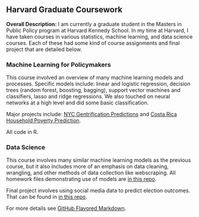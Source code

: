 ## Harvard Graduate Coursework

**Overall Description:** I am currently a graduate student in the Masters in Public Policy program at Harvard Kennedy School. In my time at Harvard, I have taken courses in various statistics, machine learning, and data science courses. Each of these had some kind of course assignments and final project that are detailed below.

### Machine Learning for Policymakers

This course involved an overview of many machine learning models and processes. Specific models include: linear and logistic regression, decision trees (random forest, boosting, bagging), support vector machines and classifiers, lasso and ridge regressions. We also touched on neural networks at a high level and did some basic classification.

Major projects include: [NYC Gentrification Predictions](https://github.com/ericenglin/Machine-Learning-and-Statistics-Assignments/tree/master/NYC%20Gentrification%20Prediction) and [Costa Rica Household Poverty Prediction](https://github.com/ericenglin/Costa-Rica-Poverty-Prediction).

All code in R.


### Data Science

This course involves many similar machine learning models as the previous course, but it also includes more of an emphasis on data cleaning, wrangling, and other methods of data collection like webscraping. All homework files demonstrating use of models are [in this repo](https://github.com/ericenglin/Data-Science-Assignments).

Final project involves using social media data to predict election outcomes. That can be found in [in this repo](https://github.com/jschneids13/CS109a-Group-81-Final-Project).


For more details see [GitHub Flavored Markdown](https://guides.github.com/features/mastering-markdown/).
